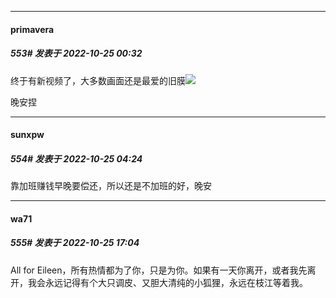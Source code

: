 

*****

####  primavera  
##### 553#       发表于 2022-10-25 00:32

终于有新视频了，大多数画面还是最爱的旧膜<img src="https://static.saraba1st.com/image/smiley/face2017/072.png" referrerpolicy="no-referrer">

晚安捏



*****

####  sunxpw  
##### 554#       发表于 2022-10-25 04:24

靠加班赚钱早晚要偿还，所以还是不加班的好，晚安



*****

####  wa71  
##### 555#       发表于 2022-10-25 17:04

All for Eileen，所有热情都为了你，只是为你。如果有一天你离开，或者我先离开，我会永远记得有个大只调皮、又胆大清纯的小狐狸，永远在枝江等着我。


